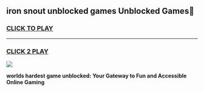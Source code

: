 
## iron snout unblocked games Unblocked Games👋
<h3>
<a href="https://premium.freeplayer.one?title=iron_snout_unblocked_games&ref=16F">CLICK TO PLAY</a></h3>
<hr>

<h3>
<a href="https://premium.freeplayer.one?title=iron_snout_unblocked_games&ref=16F">CLICK 2 PLAY</a>
  
</h3>

<a href="https://premium.freeplayer.one?title=iron_snout_unblocked_games&ref=16F/"><img src="https://clearcache.store/games.png"></a>


**worlds hardest game unblocked: Your Gateway to Fun and Accessible Online Gaming**
